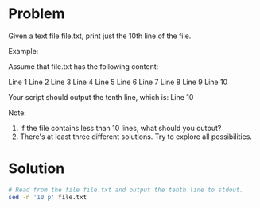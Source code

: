 # Problem
Given a text file file.txt, print just the 10th line of the file.

Example:

Assume that file.txt has the following content:

Line 1
Line 2
Line 3
Line 4
Line 5
Line 6
Line 7
Line 8
Line 9
Line 10

Your script should output the tenth line, which is:
Line 10

Note:
1. If the file contains less than 10 lines, what should you output?
2. There's at least three different solutions. Try to explore all possibilities.

# Solution 
```bash
# Read from the file file.txt and output the tenth line to stdout.
sed -n '10 p' file.txt
```
